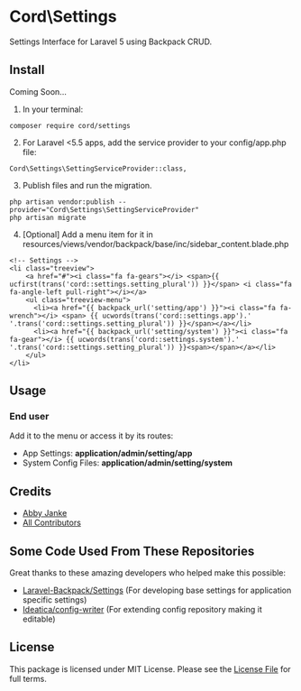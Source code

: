 # Cord\Settings

Settings Interface for Laravel 5 using Backpack CRUD.

## Install

Coming Soon...

1. In your terminal:
```
composer require cord/settings
```

2. For Laravel <5.5 apps, add the service provider to your config/app.php file:
```
Cord\Settings\SettingServiceProvider::class,
```

3. Publish files and run the migration.
```
php artisan vendor:publish --provider="Cord\Settings\SettingServiceProvider"
php artisan migrate
```

4. [Optional] Add a menu item for it in resources/views/vendor/backpack/base/inc/sidebar_content.blade.php
```
<!-- Settings -->
<li class="treeview">
    <a href="#"><i class="fa fa-gears"></i> <span>{{ ucfirst(trans('cord::settings.setting_plural')) }}</span> <i class="fa fa-angle-left pull-right"></i></a>
    <ul class="treeview-menu">
      <li><a href="{{ backpack_url('setting/app') }}"><i class="fa fa-wrench"></i> <span> {{ ucwords(trans('cord::settings.app').' '.trans('cord::settings.setting_plural')) }}</span></a></li>
      <li><a href="{{ backpack_url('setting/system') }}"><i class="fa fa-gear"></i> {{ ucwords(trans('cord::settings.system').' '.trans('cord::settings.setting_plural')) }}<span></span></a></li>
    </ul>
</li>
```

## Usage

### End user
Add it to the menu or access it by its routes:
- App Settings: **application/admin/setting/app**
- System Config Files: **application/admin/setting/system**

## Credits
- [Abby Janke](link-author)
- [All Contributors](link-contributors)

## Some Code Used From These Repositories
Great thanks to these amazing developers who helped make this possible:
- [Laravel-Backpack/Settings](Laravel-Backpack/Settings) (For developing base settings for application specific settings)
- [Ideatica/config-writer](Ideatica/config-writer) (For extending config repository making it editable)

## License

This package is licensed under MIT License. Please see the [License File](LICENSE.md) for full terms.
